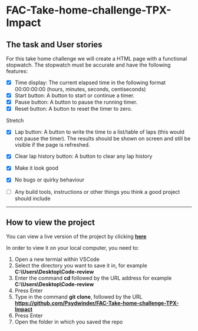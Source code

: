 # FAC-Take-home-challenge-TPX-Impact

## The task and User stories

For this take home challenge we will create a HTML page with a functional stopwatch. The stopwatch must be accurate and have the following features:

- [x] Time display: The current elapsed time in the following format 00:00:00:00 (hours, minutes, seconds, centiseconds)
- [x] Start button: A button to start or continue a timer.
- [x] Pause button: A button to pause the running timer.
- [x] Reset button: A button to reset the timer to zero.

Stretch

- [x]  Lap button: A button to write the time to a list/table of laps (this would not pause the timer). The results should be shown on screen and still be visible if the page is refreshed.

- [x] Clear lap history button: A button to clear any lap history

- [x] Make it look good

- [x] No bugs or quirky behaviour

- [ ] Any build tools, instructions or other things you think a good project should include

---

## How to view the project

You can view a live version of the project by clicking [**here**](https://psydwinder.github.io/FAC-Take-home-challenge-TPX-Impact/)

In order to view it on your local computer, you need to:

1. Open a new termial within VSCode
2. Select the directory you want to save it in, for example **C:\Users\Desktop\Code-review**
3. Enter the command **cd** followed by the URL address for example **C:\Users\Desktop\Code-review**
4. Press Enter
5. Type in the command **git clone**, followed by the URL **https://github.com/Psydwinder/FAC-Take-home-challenge-TPX-Impact**
6. Press Enter
7. Open the folder in which you saved the repo
